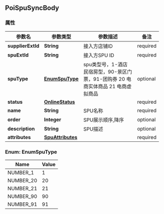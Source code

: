 <a name="PoiSpuSyncBody"></a>
## PoiSpuSyncBody
### 属性
参数名 | 参数类型 | 参数描述 | 备注
------------ | ------------- | ------------- | -------------
**supplierExtId** | **String** | 接入方店铺ID |  required 
**spuExtId** | **String** | 接入方SPU ID |  required 
**spuType** | [**EnumSpuType**](#EnumSpuType) | spu类型号，1-酒店民宿房型，90-景区门票，91-团购券 20 电商实体商品 21 电商虚拟商品 |  optional
**status** | [**OnlineStatus**](#OnlineStatus) |  |  required 
**name** | **String** | SPU名称 |  required 
**order** | **Integer** | SPU展示顺序,降序 |  optional
**description** | **String** | SPU描述 |  optional
**attributes** | [**SpuAttributes**](#SpuAttributes) |  |  required 

<a name="EnumSpuType"></a>
### Enum: EnumSpuType
Name | Value
---- | -----
NUMBER_1 | 1
NUMBER_20 | 20
NUMBER_21 | 21
NUMBER_90 | 90
NUMBER_91 | 91




<markdown src="./OnlineStatus.md"/>



<markdown src="./SpuAttributes.md"/>
